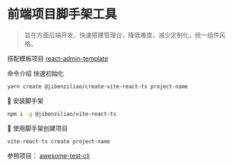# 前端项目脚手架工具

> 旨在方面后端开发，快速搭建管理台，降低难度，减少定制化，统一组件风格。

搭配模板项目 [react-admin-template](https://github.com/jibenziliao/react-admin-template)

命令介绍
快速初始化
```bash
yarn create @jibenziliao/create-vite-react-ts project-name
```

🍎 安装脚手架
```bash
npm i -g @jibenziliao/vite-react-ts
```

🍏 使用脚手架创建项目

```bash
vite-react-ts create project-name
```

参照项目： [awesome-test-cli](https://github.com/Walker-Leee/awesome-test-cli)